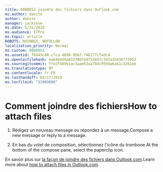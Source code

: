 ```yaml
---
title: 8000052 joindre des fichiers dans Outlook.com
ms.author: daeite
author: daeite
manager: jackiesm
ms.date: 5/31/2018
ms.audience: ITPro
ms.topic: article
ROBOTS: NOINDEX, NOFOLLOW
localization_priority: Normal
ms.custom: 8000052
ms.assetid: f6d43c80-cfca-4898-9567-746177cfadc4
ms.openlocfilehash: ea64b9d4a8153867e9752b57c3d3a35836772053
ms.sourcegitcommit: ffe2f489b1ac3aae62aa784c959da6a41c3261eb
ms.translationtype: MT
ms.contentlocale: fr-FR
ms.lasthandoff: 04/17/2019
ms.locfileid: "31903698"
---
```

# <a name="how-to-attach-files"></a><span data-ttu-id="ba844-102">Comment joindre des fichiers</span><span class="sxs-lookup"><span data-stu-id="ba844-102">How to attach files</span></span>

  
1. <span data-ttu-id="ba844-103">Rédigez un nouveau message ou répondez à un message.</span><span class="sxs-lookup"><span data-stu-id="ba844-103">Compose a new message or reply to a message.</span></span>
    
2. <span data-ttu-id="ba844-104">En bas du volet de composition, sélectionnez l'icône du trombone.</span><span class="sxs-lookup"><span data-stu-id="ba844-104">At the bottom of the compose pane, select the paperclip icon.</span></span>
    
<span data-ttu-id="ba844-105">En savoir plus sur [la façon de joindre des fichiers dans Outlook.com](https://go.microsoft.com/fwlink/p/?linkid=2001702&amp;clcid=0x409).</span><span class="sxs-lookup"><span data-stu-id="ba844-105">Learn more about [how to attach files in Outlook.com](https://go.microsoft.com/fwlink/p/?linkid=2001702&amp;clcid=0x409).</span></span>
  

